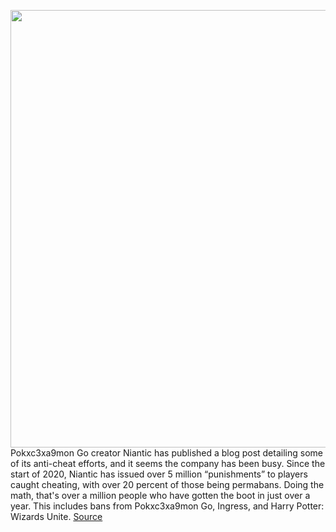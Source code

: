 <img src='https://cdn.vox-cdn.com/thumbor/ghPHJ2Jf2N5jclJMirY7XyLvW-w=/0x44:841x692/1200x800/filters:focal(355x141:579x365)/cdn.vox-cdn.com/uploads/chorus_image/image/68870247/Qto1N_hg.0.jpeg' width='700px' /><br/>
Pokxc3xa9mon Go creator Niantic has published a blog post detailing some of its anti-cheat efforts, and it seems the company has been busy. Since the start of 2020, Niantic has issued over 5 million “punishments” to players caught cheating, with over 20 percent of those being permabans. Doing the math, that's over a million people who have gotten the boot in just over a year. This includes bans from Pokxc3xa9mon Go, Ingress, and Harry Potter: Wizards Unite.
<a href='https://www.theverge.com/2021/2/24/22299742/niantic-banned-million-cheaters-anti-cheat-pokemon-go'> Source <a/>